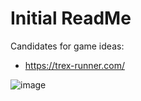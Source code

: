 # Initial ReadMe

Candidates for game ideas:
- https://trex-runner.com/

![image](https://github.com/macavall/GameLearning/assets/43223084/0428676a-4c55-4df0-aaae-ad8757b9df05)
